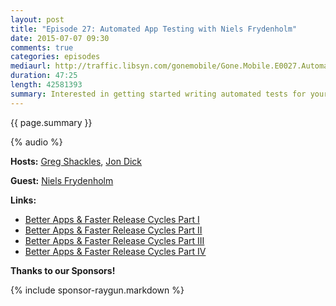 ```yaml
---
layout: post
title: "Episode 27: Automated App Testing with Niels Frydenholm"
date: 2015-07-07 09:30
comments: true
categories: episodes
mediaurl: http://traffic.libsyn.com/gonemobile/Gone.Mobile.E0027.Automated.App.Testing.with.Niels.Frydenholm.mp3
duration: 47:25
length: 42581393
summary: Interested in getting started writing automated tests for your apps but don't know where to start? In this episode we're joined by Niels Frydenholm to talk about how his team set themselves up for success over at eBay.
---
```


{{ page.summary }}

<!-- more -->

{% audio %}

**Hosts:** [Greg Shackles](http://twitter.com/gshackles), [Jon Dick](http://twitter.com/redth)

**Guest:** [Niels Frydenholm](https://twitter.com/nfrydenholm)

**Links:** 

- [Better Apps & Faster Release Cycles Part I](http://blog.xamarin.com/better-apps-and-faster-release-cycles-part-i/)
- [Better Apps & Faster Release Cycles Part II](http://blog.xamarin.com/better-apps-faster-release-cycles-part-ii/)
- [Better Apps & Faster Release Cycles Part III](http://blog.xamarin.com/better-apps-faster-release-cycles-part-iii/)
- [Better Apps & Faster Release Cycles Part IV](http://blog.xamarin.com/better-apps-faster-release-cycles-part-iv/)


**Thanks to our Sponsors!**

{% include sponsor-raygun.markdown %}
